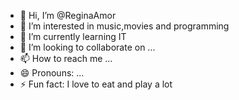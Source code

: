 - 👋 Hi, I’m @ReginaAmor
- 👀 I’m interested in music,movies and programming
- 🌱 I’m currently learning IT
- 💞️ I’m looking to collaborate on ...
- 📫 How to reach me ...
- 😄 Pronouns: ...
- ⚡ Fun fact:  I love to eat and play a lot

<!---
ReginaAmor/ReginaAmor is a ✨ special ✨ repository because its `README.md` (this file) appears on your GitHub profile.
You can click the Preview link to take a look at your changes.
--->
